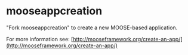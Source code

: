 mooseappcreation
=====

"Fork mooseappcreation" to create a new MOOSE-based application.

For more information see: [http://mooseframework.org/create-an-app/](http://mooseframework.org/create-an-app/)
